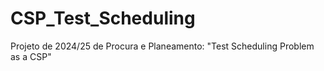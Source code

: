 # CSP_Test_Scheduling

Projeto de 2024/25 de Procura e Planeamento: 
"Test Scheduling Problem as a CSP"
